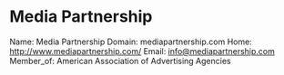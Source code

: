 
# Media Partnership

Name: Media Partnership
Domain: mediapartnership.com
Home: http://www.mediapartnership.com/
Email: info@mediapartnership.com
Member_of: American Association of Advertising Agencies
